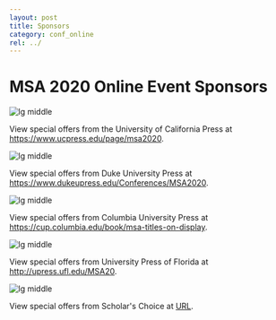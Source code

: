 ```yaml
---
layout: post
title: Sponsors
category: conf_online
rel: ../
---
```


# MSA 2020 Online Event Sponsors

![lg middle](../assets/online/ucp.jpg)

View special offers from the University of California Press at <a href="https://www.ucpress.edu/page/msa2020" target="_blank">https://www.ucpress.edu/page/msa2020</a>.



![lg middle](../assets/online/dup.png)

View special offers from Duke University Press at <a href="https://www.dukeupress.edu/Conferences/MSA2020" target="_blank">https://www.dukeupress.edu/Conferences/MSA2020</a>.


![lg middle](../assets/online/cup.png)

View special offers from Columbia University Press at <a href="https://cup.columbia.edu/book/msa-titles-on-display" target="_blank">https://cup.columbia.edu/book/msa-titles-on-display</a>.


![lg middle](../assets/online/florida.png)

View special offers from University Press of Florida at <a href="http://upress.ufl.edu/MSA20" target="_blank">http://upress.ufl.edu/MSA20</a>.


![lg middle](../assets/online/scholars_choice.jpg)

View special offers from Scholar's Choice at <a href="URL" target="_blank">URL</a>.
